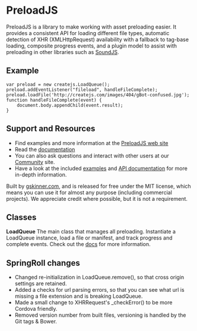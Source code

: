 # PreloadJS

PreloadJS is a library to make working with asset preloading easier. It provides a consistent API for loading different
file types, automatic detection of XHR (XMLHttpRequest) availability with a fallback to tag-base loading, composite
progress events, and a plugin model to assist with preloading in other libraries such as [SoundJS](http://www.soundjs.com).

## Example
	var preload = new createjs.LoadQueue();
	preload.addEventListener("fileload", handleFileComplete);
	preload.loadFile('http://createjs.com/images/404/gBot-confused.jpg');
	function handleFileComplete(event) {
		document.body.appendChild(event.result);
	}


## Support and Resources
* Find examples and more information at the [PreloadJS web site](http://www.preloadjs.com/)
* Read the [documentation](http://createjs.com/Docs/PreloadJS/)
* You can also ask questions and interact with other users at our [Community](http://community.createjs.com) site.
* Have a look at the included [examples](https://github.com/CreateJS/PreloadJS/tree/master/examples) and [API documentation](http://createjs.com/Docs/PreloadJS/) for more in-depth information.

Built by [gskinner.com](http://www.gskinner.com), and is released for free under the MIT license, which means you can
use it for almost any purpose (including commercial projects). We appreciate credit where possible, but it is not a requirement.


## Classes

**LoadQueue**
The main class that manages all preloading. Instantiate a LoadQueue instance, load a file or manifest, and track
progress and complete events. Check out the [docs](http://createjs.com/Docs/PreloadJS/) for more information.

## SpringRoll changes
* Changed re-initialization in LoadQueue.remove(), so that cross origin settings are retained.
* Added a checks for url parsing errors, so that you can see what url is missing a file extension and is breaking LoadQueue.
* Made a small change to XHRRequest's _checkError() to be more Cordova friendly.
* Removed version number from built files, versioning is handled by the Git tags & Bower.